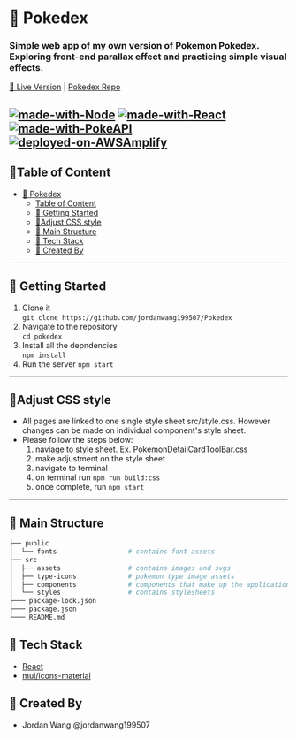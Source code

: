 # 🐤 Pokedex

### Simple web app of my own version of Pokemon Pokedex. Exploring front-end parallax effect and practicing simple visual effects.

[🐤 Live Version](https://master.d3psryxyoe1cli.amplifyapp.com/) | [Pokedex Repo](https://github.com/jordanwang199507/Pokedex)

[![made-with-Node](https://img.shields.io/badge/Made%20with-Node.js%20-success)](https://nodejs.org/en/)
[![made-with-React](https://img.shields.io/badge/Made%20with-React%20-blue)](https://React.com/)
[![made-with-PokeAPI](https://img.shields.io/badge/Made%20with-PokeAPI%20-yellow)](https://pokeapi.co/)
[![deployed-on-AWSAmplify](https://img.shields.io/badge/Deployed%20on-AWSAmplify%20-orange)](https://aws.amazon.com/amplify)
---
## 📑Table of Content

- [🐤 Pokedex](#-pokedex)
  - [Table of Content](#table-of-content)
  - [🚙 Getting Started](#-getting-started)
  - [🧋Adjust CSS style](#-adjust-css-style)
  - [🧱 Main Structure](#-main-structure)
  - [📘 Tech Stack](#-tech-stack)
  - [🔨 Created By](#-created-by)
 
---
## 🚙 Getting Started
1. Clone it <br>
   `git clone https://github.com/jordanwang199507/Pokedex`
2. Navigate to the repository<br>
   `cd pokedex`
3. Install all the depndencies <br>
   `npm install`
4. Run the server
   `npm start`
---
## 🧋Adjust CSS style
- All pages are linked to one single style sheet src/style.css. However changes can be made on individual component's style sheet.
- Please follow the steps below:
    1. naviage to style sheet. Ex. PokemonDetailCardToolBar.css
    2. make adjustment on the style sheet
    3. navigate to terminal
    4. on terminal run `npm run build:css`
    5. once complete, run `npm start`
---
## 🧱 Main Structure
```sh
├── public
│  └── fonts                  # contains font assets
├── src
│  ├── assets                 # contains images and svgs
│  ├── type-icons             # pokemon type image assets
│  ├── components             # components that make up the application (JS)
│  └── styles                 # contains stylesheets
├─── package-lock.json
├─── package.json
└─── README.md
```

## 📘 Tech Stack
- [React](https://react.dev/)
- [mui/icons-material](https://MUI.com/)

## 🔨 Created By

- Jordan Wang @jordanwang199507
